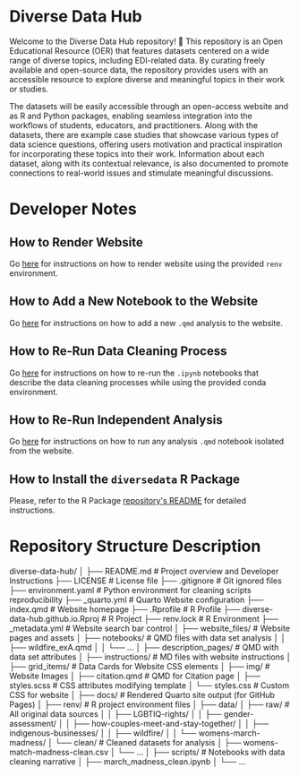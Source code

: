 # Diverse Data Hub

Welcome to the Diverse Data Hub repository! 👋 This repository is an Open Educational Resource (OER) that features datasets centered on a wide range of diverse topics, including EDI-related data. By curating freely available and open-source data, the repository provides users with an accessible resource to explore diverse and meaningful topics in their work or studies. 

The datasets will be easily accessible through an open-access website and as R and Python packages, enabling seamless integration into the workflows of students, educators, and practitioners. Along with the datasets, there are example case studies that showcase various types of data science questions, offering users motivation and practical inspiration for incorporating these topics into their work. Information about each dataset, along with its contextual relevance, is also documented to promote connections to real-world issues and stimulate meaningful discussions.

# Developer Notes

## How to Render Website

Go [here](https://github.com/diverse-data-hub/diverse-data-hub.github.io/blob/main/website_files/instructions/how_to_render_website.md) for instructions on how to render website using the provided `renv` environment.

## How to Add a New Notebook to the Website

Go [here](https://github.com/diverse-data-hub/diverse-data-hub.github.io/blob/main/website_files/instructions/how_to_publish_a_new_notebook.md) for instructions on how to add a new `.qmd` analysis to the website.

## How to Re-Run Data Cleaning Process

Go [here](https://github.com/diverse-data-hub/diverse-data-hub.github.io/blob/main/website_files/instructions/how_to_rerun_data_cleaning.md) for instructions on how to re-run the `.ipynb` notebooks that describe the data cleaning processes while using the provided conda environment.

## How to Re-Run Independent Analysis

Go [here](https://github.com/diverse-data-hub/diverse-data-hub.github.io/blob/main/website_files/instructions/how_to_rerun_independent_analysis.md) for instructions on how to run any analysis `.qmd` notebook isolated from the website.

## How to Install the `diversedata` R Package

Please, refer to the R Package [repository's README](https://github.com/diverse-data-hub/diversedata/blob/main/README.md) for detailed instructions.

# Repository Structure Description

diverse-data-hub/
│
├── README.md                           # Project overview and Developer Instructions
├── LICENSE                             # License file
├── .gitignore                          # Git ignored files
├── environment.yaml                    # Python environment for cleaning scripts reproducibility
├── _quarto.yml                         # Quarto Website configuration
├── index.qmd                           # Website homepage
├── .Rprofile                           # R Profile
├── diverse-data-hub.github.io.Rproj    # R Project
├── renv.lock                           # R Environment
├── _metadata.yml                       # Website search bar control
│
├── website_files/                      # Website pages and assets
│   ├── notebooks/                      # QMD files with data set analysis
│   │   ├── wildfire_exA.qmd
│   │   └── ...
│   ├── description_pages/              # QMD with data set attributes
│   ├── instructions/                   # MD files with website instructions
│   ├── grid_items/                     # Data Cards for Website CSS elements
│   ├── img/                            # Website Images
│   ├── citation.qmd                    # QMD for Citation page
│   ├── styles.scss                     # CSS attributes modifying template
│   └── styles.css                      # Custom CSS for website
│
├── docs/                               # Rendered Quarto site output (for GitHub Pages)
│
├── renv/                               # R project environment files
│
├── data/
│   ├── raw/                            # All original data sources
│   │   ├── LGBTIQ-rights/
│   │   ├── gender-assessment/
│   │   ├── how-couples-meet-and-stay-together/
│   │   ├── indigenous-businesses/
│   │   ├── wildfire/
│   │   └── womens-march-madness/
│   └── clean/                          # Cleaned datasets for analysis
│       ├── womens-match-madness-clean.csv
│       └── ...
│
├── scripts/                            # Notebooks with data cleaning narrative
│   ├── march_madness_clean.ipynb
│   └── ...